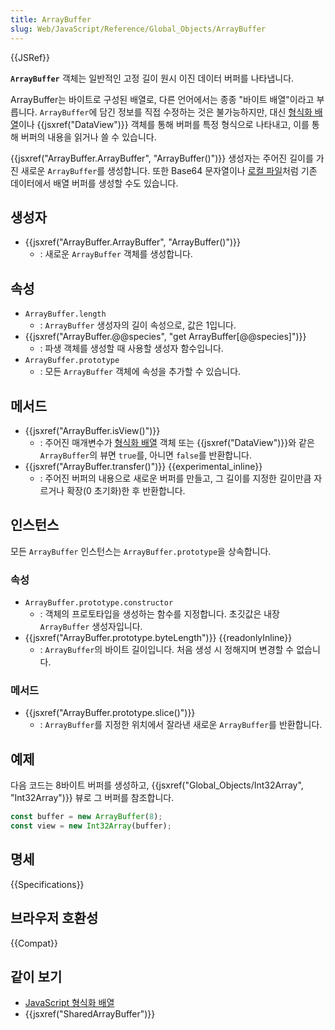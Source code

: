 ```yaml
---
title: ArrayBuffer
slug: Web/JavaScript/Reference/Global_Objects/ArrayBuffer
---
```

{{JSRef}}

**`ArrayBuffer`** 객체는 일반적인 고정 길이 원시 이진 데이터 버퍼를 나타냅니다.

ArrayBuffer는 바이트로 구성된 배열로, 다른 언어에서는 종종 "바이트 배열"이라고 부릅니다. `ArrayBuffer`에 담긴 정보를 직접 수정하는 것은 불가능하지만, 대신 [형식화 배열](/ko/docs/Web/JavaScript/Reference/Global_Objects/TypedArray)이나 {{jsxref("DataView")}} 객체를 통해 버퍼를 특정 형식으로 나타내고, 이를 통해 버퍼의 내용을 읽거나 쓸 수 있습니다.

{{jsxref("ArrayBuffer.ArrayBuffer", "ArrayBuffer()")}} 생성자는 주어진 길이를 가진 새로운 `ArrayBuffer`를 생성합니다. 또한 Base64 문자열이나 [로컬 파일](/ko/docs/Web/API/FileReader/readAsArrayBuffer)처럼 기존 데이터에서 배열 버퍼를 생성할 수도 있습니다.

## 생성자

- {{jsxref("ArrayBuffer.ArrayBuffer", "ArrayBuffer()")}}
  - : 새로운 `ArrayBuffer` 객체를 생성합니다.

## 속성

- `ArrayBuffer.length`
  - : `ArrayBuffer` 생성자의 길이 속성으로, 값은 1입니다.
- {{jsxref("ArrayBuffer.@@species", "get ArrayBuffer[@@species]")}}
  - : 파생 객체를 생성할 때 사용할 생성자 함수입니다.
- `ArrayBuffer.prototype`
  - : 모든 `ArrayBuffer` 객체에 속성을 추가할 수 있습니다.

## 메서드

- {{jsxref("ArrayBuffer.isView()")}}
  - : 주어진 매개변수가 [형식화 배열](/ko/docs/Web/JavaScript/Reference/Global_Objects/TypedArray) 객체 또는 {{jsxref("DataView")}}와 같은 `ArrayBuffer`의 뷰면 `true`를, 아니면 `false`를 반환합니다.
- {{jsxref("ArrayBuffer.transfer()")}} {{experimental_inline}}
  - : 주어진 버퍼의 내용으로 새로운 버퍼를 만들고, 그 길이를 지정한 길이만큼 자르거나 확장(0 초기화)한 후 반환합니다.

## 인스턴스

모든 `ArrayBuffer` 인스턴스는 `ArrayBuffer.prototype`을 상속합니다.

### 속성

- `ArrayBuffer.prototype.constructor`
  - : 객체의 프로토타입을 생성하는 함수를 지정합니다. 초깃값은 내장 `ArrayBuffer` 생성자입니다.
- {{jsxref("ArrayBuffer.prototype.byteLength")}} {{readonlyInline}}
  - : `ArrayBuffer`의 바이트 길이입니다. 처음 생성 시 정해지며 변경할 수 없습니다.

### 메서드

- {{jsxref("ArrayBuffer.prototype.slice()")}}
  - : `ArrayBuffer`를 지정한 위치에서 잘라낸 새로운 `ArrayBuffer`를 반환합니다.

## 예제

다음 코드는 8바이트 버퍼를 생성하고, {{jsxref("Global_Objects/Int32Array", "Int32Array")}} 뷰로 그 버퍼를 참조합니다.

```js
const buffer = new ArrayBuffer(8);
const view = new Int32Array(buffer);
```

## 명세

{{Specifications}}

## 브라우저 호환성

{{Compat}}

## 같이 보기

- [JavaScript 형식화 배열](/ko/docs/Web/JavaScript/Typed_arrays)
- {{jsxref("SharedArrayBuffer")}}
